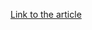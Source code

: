 [Link to the article](https://blogs.microsoft.com/on-the-issues/2020/09/10/cyberattacks-us-elections-trump-biden/)

